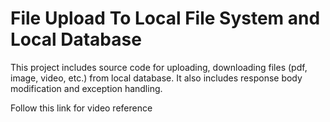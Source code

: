 # File Upload To Local File System and Local Database

This project includes source code for uploading, downloading files (pdf, image, video, etc.) from local database. 
It also includes response body modification and exception handling.


Follow this link for video reference 

